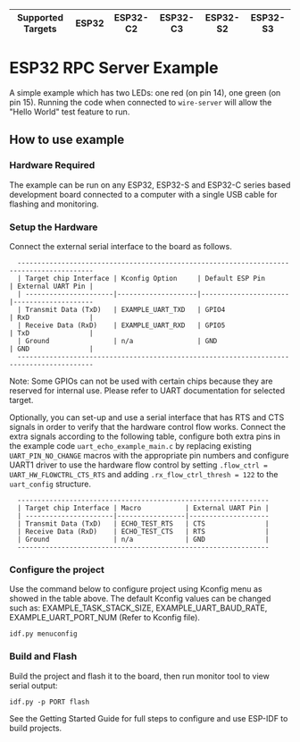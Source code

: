 | Supported Targets | ESP32 | ESP32-C2 | ESP32-C3 | ESP32-S2 | ESP32-S3 |
| ----------------- | ----- | -------- | -------- | -------- | -------- |

# ESP32 RPC Server Example

A simple example which has two LEDs: one red (on pin 14), one green (on pin 15).  Running the code when connected to `wire-server` will allow the "Hello World" test feature to run.

## How to use example

### Hardware Required

The example can be run on any ESP32, ESP32-S and ESP32-C series based development board connected to a computer with a single USB cable for flashing and monitoring.

### Setup the Hardware

Connect the external serial interface to the board as follows.

```
  -----------------------------------------------------------------------------------------
  | Target chip Interface | Kconfig Option     | Default ESP Pin      | External UART Pin |
  | ----------------------|--------------------|----------------------|--------------------
  | Transmit Data (TxD)   | EXAMPLE_UART_TXD   | GPIO4                | RxD               |
  | Receive Data (RxD)    | EXAMPLE_UART_RXD   | GPIO5                | TxD               |
  | Ground                | n/a                | GND                  | GND               |
  -----------------------------------------------------------------------------------------
```
Note: Some GPIOs can not be used with certain chips because they are reserved for internal use. Please refer to UART documentation for selected target.

Optionally, you can set-up and use a serial interface that has RTS and CTS signals in order to verify that the
hardware control flow works. Connect the extra signals according to the following table, configure both extra pins in
the example code `uart_echo_example_main.c` by replacing existing `UART_PIN_NO_CHANGE` macros with the appropriate pin
numbers and configure UART1 driver to use the hardware flow control by setting `.flow_ctrl = UART_HW_FLOWCTRL_CTS_RTS`
and adding `.rx_flow_ctrl_thresh = 122` to the `uart_config` structure.

```
  ---------------------------------------------------------------
  | Target chip Interface | Macro           | External UART Pin |
  | ----------------------|-----------------|--------------------
  | Transmit Data (TxD)   | ECHO_TEST_RTS   | CTS               |
  | Receive Data (RxD)    | ECHO_TEST_CTS   | RTS               |
  | Ground                | n/a             | GND               |
  ---------------------------------------------------------------
```

### Configure the project

Use the command below to configure project using Kconfig menu as showed in the table above.
The default Kconfig values can be changed such as: EXAMPLE_TASK_STACK_SIZE, EXAMPLE_UART_BAUD_RATE, EXAMPLE_UART_PORT_NUM (Refer to Kconfig file).
```
idf.py menuconfig
```

### Build and Flash

Build the project and flash it to the board, then run monitor tool to view serial output:

```
idf.py -p PORT flash
```

See the Getting Started Guide for full steps to configure and use ESP-IDF to build projects.


